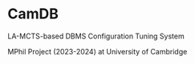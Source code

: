 # CamDB

LA-MCTS-based DBMS Configuration Tuning System

MPhil Project (2023-2024) at University of Cambridge